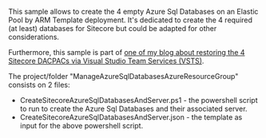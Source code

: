  This sample allows to create the 4 empty Azure Sql Databases on an Elastic Pool by ARM Template deployment. It's dedicated to create the 4 required (at least) databases for Sitecore but could be adapted for other considerations.

Furthermore, this sample is part of [one of my blog about restoring the 4 Sitecore DACPACs via Visual Studio Team Services (VSTS)](https://alwaysupalwayson.blogspot.ca/2016/09/use-azure-sql-database-deployment-task.html).

The project/folder "ManageAzureSqlDatabasesAzureResourceGroup" consists on 2 files:
- CreateSitecoreAzureSqlDatabasesAndServer.ps1 - the powershell script to run to create the Azure Sql Databases and their associated server.
- CreateSitecoreAzureSqlDatabasesAndServer.json - the template as input for the above powershell script.
